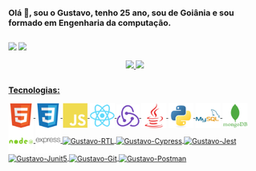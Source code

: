 ### Olá :wave:, sou o Gustavo, tenho 25 ano, sou de Goiânia e sou formado em Engenharia da computação.

##

<div>
  <a href="https://www.linkedin.com/in/gustavo-v-lemes" target="_blank"><img src="https://img.shields.io/badge/-LinkedIn-%230077B5?style=for-the-badge&logo=linkedin" target="_blank"></a> 
  <a href = "mailto:gustavolemes997@gmail.com"><img src="https://img.shields.io/badge/-Gmail-%23333?style=for-the-badge&logo=gmail" target="_blank"></a>
</div><br>

<div align="center">
  <a href="https://github.com/gustavolemes97">
  <img height="150px" src="https://github-readme-stats.vercel.app/api?username=gustavolemes97&show_icons=true&theme=github_dark&include_all_commits=true&count_private=true&hide=stars"/>
  <img height="150px" src="https://github-readme-stats.vercel.app/api/top-langs/?username=gustavolemes97&layout=compact&langs_count=9&theme=github_dark"/>
</div>

##

### Tecnologias:
  
<div style="display: inline_block">
  <img align="center" alt="Gustavo-HTML" height="50" width="50" src="https://raw.githubusercontent.com/devicons/devicon/master/icons/html5/html5-original.svg">
  <img align="center" alt="Gustavo-CSS" height="50" width="50" src="https://raw.githubusercontent.com/devicons/devicon/master/icons/css3/css3-original.svg">
  <img align="center" alt="Gustavo-Js" height="50" width="50" src="https://raw.githubusercontent.com/devicons/devicon/master/icons/javascript/javascript-plain.svg">
  <img align="center" alt="Gustavo-React" height="50" width="50" src="https://raw.githubusercontent.com/devicons/devicon/master/icons/react/react-original.svg">
  <img align="center" alt="Gustavo-Redux" height="45" width="45" src="https://raw.githubusercontent.com/devicons/devicon/master/icons/redux/redux-original.svg">
  <img align="center" alt="Gustavo-Java" height="50" width="50" src="https://raw.githubusercontent.com/devicons/devicon/master/icons/java/java-plain.svg">
  <img align="center" alt="Gustavo-Python" height="50" width="50" src="https://raw.githubusercontent.com/devicons/devicon/master/icons/python/python-original.svg">
  <img align="center" alt="Gustavo-MySql" height="50" width="50" src="https://raw.githubusercontent.com/devicons/devicon/master/icons/mysql/mysql-original-wordmark.svg">
  <img align="center" alt="Gustavo-Mongodb" height="50" width="50" src="https://raw.githubusercontent.com/devicons/devicon/master/icons/mongodb/mongodb-plain-wordmark.svg">
  <img align="center" alt="Gustavo-NodeJs" height="50" width="50" src="https://raw.githubusercontent.com/devicons/devicon/master/icons/nodejs/nodejs-plain-wordmark.svg">
  <img align="center" alt="Gustavo-Express" height="50" width="50" src="https://raw.githubusercontent.com/devicons/devicon/master/icons/express/express-original-wordmark.svg">
  <img align="center" alt="Gustavo-RTL" height="50" width="50" src="https://cdn.jsdelivr.net/npm/simple-icons@7.11.0/icons/testinglibrary.svg">
  <img align="center" alt="Gustavo-Cypress" height="50" width="50" src="https://cdn.jsdelivr.net/npm/simple-icons@v7/icons/cypress.svg">
  <img align="center" alt="Gustavo-Jest" height="50" width="50" src="https://cdn.jsdelivr.net/npm/simple-icons@7.11.0/icons/jest.svg">
  <img align="center" alt="Gustavo-Junit5" height="50" width="50" src="https://cdn.jsdelivr.net/npm/simple-icons@7.11.0/icons/junit5.svg">
  <img align="center" alt="Gustavo-Git" height="50" width="50" src="https://www.vectorlogo.zone/logos/git-scm/git-scm-icon.svg">
  <img align="center" alt="Gustavo-Postman" height="50" width="50" src="https://www.vectorlogo.zone/logos/getpostman/getpostman-icon.svg">
</div>
